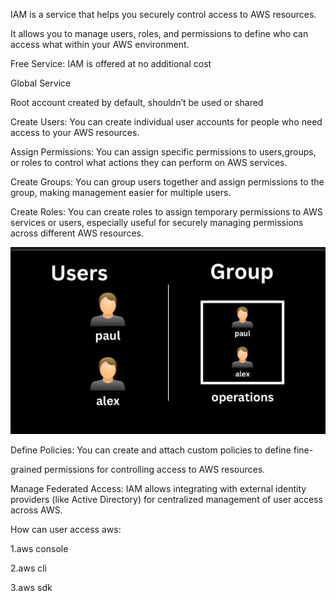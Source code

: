 IAM is a service that helps you securely control access to AWS resources.

It allows you to manage users, roles, and permissions to define who can access what within your AWS environment.

Free Service: IAM is offered at no additional cost

Global Service

Root account created by default, shouldn’t be used or shared
 
Create Users: You can create individual user accounts for people who need access to your AWS resources.

Assign Permissions: You can assign specific permissions to users,groups, or roles to control what actions they can perform on AWS services.

Create Groups: You can group users together and assign permissions to the group, making management easier for multiple users.

Create Roles: You can create roles to assign temporary permissions to AWS services or users, especially useful for securely managing permissions across different AWS resources.

![Image Alt](https://github.com/ShantoITE01/AWS/blob/747b2f683f100627cb22ce0ebae96ea766d43157/Screenshot%202025-05-28%20141312.png)

Define Policies: You can create and attach custom policies to define fine-

grained permissions for controlling access to AWS resources.

Manage Federated Access: IAM allows integrating with external identity providers (like Active Directory) for centralized management of user access across AWS.


How can user access aws:

1.aws console

2.aws cli

3.aws sdk


